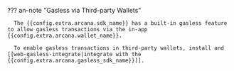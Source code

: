 ??? an-note "Gasless via Third-party Wallets"

      The {{config.extra.arcana.sdk_name}} has a built-in gasless feature to allow gasless transactions via the in-app {{config.extra.arcana.wallet_name}}. 
      
      To enable gasless transactions in third-party wallets, install and [[web-gasless-integrate|integrate with the {{config.extra.arcana.gasless_sdk_name}}]].